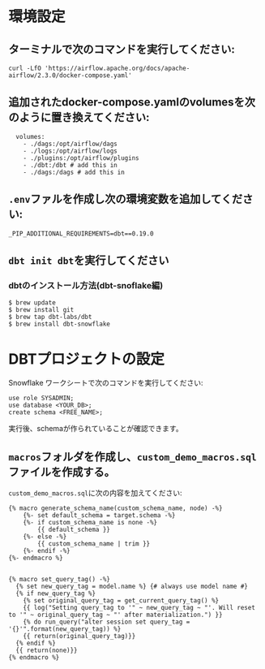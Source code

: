# 環境設定
## ターミナルで次のコマンドを実行してください:

```
curl -LfO 'https://airflow.apache.org/docs/apache-airflow/2.3.0/docker-compose.yaml'
```

## 追加されたdocker-compose.yamlのvolumesを次のように置き換えてください:

```
  volumes:
    - ./dags:/opt/airflow/dags
    - ./logs:/opt/airflow/logs
    - ./plugins:/opt/airflow/plugins
    - ./dbt:/dbt # add this in
    - ./dags:/dags # add this in
```

## `.env`ファルを作成し次の環境変数を追加してください:

```
_PIP_ADDITIONAL_REQUIREMENTS=dbt==0.19.0 
```

## `dbt init dbt`を実行してください
### dbtのインストール方法(dbt-snoflake編)
```
$ brew update
$ brew install git  
$ brew tap dbt-labs/dbt
$ brew install dbt-snowflake
```


#  DBTプロジェクトの設定
Snowflake ワークシートで次のコマンドを実行してください:
```
use role SYSADMIN;
use database <YOUR_DB>;
create schema <FREE_NAME>;
```

実行後、schemaが作られていることが確認できます。

## `macros`フォルダを作成し、`custom_demo_macros.sql`ファイルを作成する。
`custom_demo_macros.sql`に次の内容を加えてください:
```
{% macro generate_schema_name(custom_schema_name, node) -%}
    {%- set default_schema = target.schema -%}
    {%- if custom_schema_name is none -%}
        {{ default_schema }}
    {%- else -%}
        {{ custom_schema_name | trim }}
    {%- endif -%}
{%- endmacro %}


{% macro set_query_tag() -%}
  {% set new_query_tag = model.name %} {# always use model name #}
  {% if new_query_tag %}
    {% set original_query_tag = get_current_query_tag() %}
    {{ log("Setting query_tag to '" ~ new_query_tag ~ "'. Will reset to '" ~ original_query_tag ~ "' after materialization.") }}
    {% do run_query("alter session set query_tag = '{}'".format(new_query_tag)) %}
    {{ return(original_query_tag)}}
  {% endif %}
  {{ return(none)}}
{% endmacro %}
```
